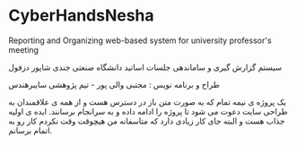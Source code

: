 # CyberHandsNesha
Reporting and Organizing web-based system for university professor's meeting

سیستم گزارش گیری و ساماندهی جلسات اساتید 
دانشگاه صنعتی جندی شاپور دزفول 

طراح و برنامه نویس : مجتبی والی پور - تیم پژوهشی سایبرهندس

یک پروژه ی نیمه تمام که به صورت متن باز در دسترس هست و از همه ی علاقمندان به طراحی سایت دعوت می شود تا پروژه را ادامه داده و به سرانجام برسانند. ایده ی اولیه جذاب هست و البته جای کار زیادی دارد که متاسفانه من هیچوقت وقت نکردم کار رو به اتمام برسانم. 
